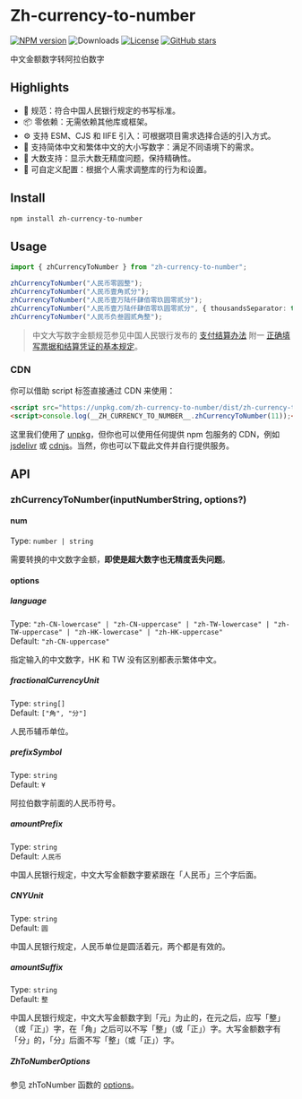 # Zh-currency-to-number

[![NPM version](https://img.shields.io/npm/v/zh-currency-to-number)](https://www.npmjs.com/package/zh-currency-to-number)
![Downloads](https://img.shields.io/npm/dw/zh-currency-to-number)
[![License](https://img.shields.io/npm/l/zh-currency-to-number)](https://github.com/condorheroblog/number-zh/blob/main/LICENSE)
[![GitHub stars](https://img.shields.io/github/stars/condorheroblog/number-zh)](https://github.com/condorheroblog/number-zh/blob/main/packages/zh-currency-to-number)

中文金额数字转阿拉伯数字

## Highlights

- 🏦 规范：符合中国人民银行规定的书写标准。
- 📦 零依赖：无需依赖其他库或框架。
- ⚙️  支持 ESM、CJS 和 IIFE 引入：可根据项目需求选择合适的引入方式。
- 📝 支持简体中文和繁体中文的大小写数字：满足不同语境下的需求。
- 🔢 大数支持：显示大数无精度问题，保持精确性。
- 🔧 可自定义配置：根据个人需求调整库的行为和设置。

## Install

```bash
npm install zh-currency-to-number
```

## Usage

```ts
import { zhCurrencyToNumber } from "zh-currency-to-number";

zhCurrencyToNumber("人民币零圆整");																								// "¥0"
zhCurrencyToNumber("人民币壹角贰分");																							// "¥0.12"
zhCurrencyToNumber("人民币壹万陆仟肆佰零玖圆零贰分");																// "¥16409.02"
zhCurrencyToNumber("人民币壹万陆仟肆佰零玖圆零贰分", { thousandsSeparator: true }); // "¥16,409.02"
zhCurrencyToNumber("人民币负叁圆贰角整");																					// "¥-3.2"
```

> 中文大写数字金额规范参见中国人民银行发布的 [支付结算办法](http://www.pbc.gov.cn/zhifujiesuansi/128525/128527/2829008/index.html) 附一 [正确填写票据和结算凭证的基本规定](http://chongqing.pbc.gov.cn/chongqing/107674/2927554/2773593/index.html)。

### CDN

你可以借助 script 标签直接通过 CDN 来使用：

```html
<script src="https://unpkg.com/zh-currency-to-number/dist/zh-currency-to-number.global.js"></script>
<script>console.log(__ZH_CURRENCY_TO_NUMBER__.zhCurrencyToNumber(11));</script>
```

这里我们使用了 [unpkg](https://unpkg.com/)，但你也可以使用任何提供 npm 包服务的 CDN，例如 [jsdelivr](https://www.jsdelivr.com/) 或 [cdnjs](https://cdnjs.com/)。当然，你也可以下载此文件并自行提供服务。

## API

### zhCurrencyToNumber(inputNumberString, options?)

#### num

Type: `number | string`

需要转换的中文数字金额，**即使是超大数字也无精度丢失问题**。

#### options

##### language

Type: `"zh-CN-lowercase" | "zh-CN-uppercase" | "zh-TW-lowercase" | "zh-TW-uppercase" | "zh-HK-lowercase" | "zh-HK-uppercase"`\
Default: `"zh-CN-uppercase"`

指定输入的中文数字，HK 和 TW 没有区别都表示繁体中文。

##### fractionalCurrencyUnit

Type: `string[]`\
Default: `["角", "分"]`

人民币辅币单位。

##### prefixSymbol

Type: `string`\
Default: `¥`

阿拉伯数字前面的人民币符号。

##### amountPrefix

Type: `string`\
Default: `人民币`

中国人民银行规定，中文大写金额数字要紧跟在「人民币」三个字后面。

##### CNYUnit

Type: `string`\
Default: `圆`

中国人民银行规定，人民币单位是圆活着元，两个都是有效的。

##### amountSuffix

Type: `string`\
Default: `整`

中国人民银行规定，中文大写金额数字到「元」为止的，在元之后，应写「整」（或「正」）字，在「角」之后可以不写「整」（或「正」）字。大写金额数字有「分」的，「分」后面不写「整」（或「正」）字。


##### ZhToNumberOptions

参见 zhToNumber 函数的 [options](https://github.com/condorheroblog/number-zh/blob/main/packages/zh-to-number/README.md#options)。
